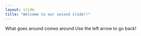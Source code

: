 ```yaml
---
layout: slide
title: "Welcome to our second slide!!"
---
```

What goes around comes around
Use the left arrow to go back!
